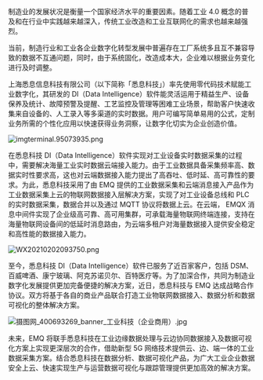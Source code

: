 制造业的发展状况是衡量一个国家经济水平的重要因素。随着工业 4.0 概念的普及和在行业中实践越来越深入，传统工业改造和工业互联网化的需求也越来越强烈。

当前，制造行业和工业各企业数字化转型发展中普遍存在⼯⼚系统多且互不兼容导致的数据不互通问题，同时，由于系统固化，改造成本⼤，企业难以根据业务变化进行及时调整。

上海悉息信息科技有限公司（以下简称「悉息科技」）率先使用零代码技术赋能工业数字化，其研发的 DI（Data Intelligence）软件能灵活运用于精益生产、设备保养及统计、故障预警及提醒、工艺监控及管理等困难工业场景，帮助客户快速收集来自设备的、人工录入等多渠道的实时数据。用户可编写简单易用的公式，定制业务所需的个性化应用以快速获得业务洞察，让数字化切实为企业创造价值。

![imgterminal.95073935.png](https://static.emqx.net/images/b0c53735297bf9bf25f6c98b77427a7c.png)

在悉息科技 DI（Data Intelligence）软件实现对工业设备实时数据采集的过程中，需要解决海量工业实时数据云端接入能力。由于工业数据具备采集频率高、数据实时性要求高，这也对云端数据接入能力提出了高吞吐、低时延、高可靠性的要求。为此，悉息科技采用了由 EMQ 提供的工业数据采集和云端消息接入产品作为工业数据采集上云的物联网数据接入层解决方案，实现了对工业设备总线和 PLC 的实时数据采集，数据合并以及通过 MQTT 协议将数据上云。在云端， EMQX 消息中间件实现了企业级高可靠、高可用集群，可承载海量物联网终端连接，支持在海量物联网设备间的低延时消息路由，为云端多租户对海量数据接入提供安全稳定和高性能的数据接入能力。

![WX20210202093750.png](https://static.emqx.net/images/9fdef2491b95e833b7fed2948608e664.png)

至今，悉息科技 DI（Data Intelligence）软件已服务了近百家客户，包括 DSM、百威啤酒、康宁玻璃、阿克苏诺贝尔、百特医疗等。为了加深合作，共同为制造业数字化发展提供更加完备便捷的解决方案，近日，悉息科技与 EMQ 达成战略合作协议。双方将基于各自的商业产品联合打造工业物联网数据接入、数据分析和数据可视化的整体解决方案。

![摄图网_400693269_banner_工业科技（企业商用）.jpg](https://static.emqx.net/images/dc77f4fe42e3e6dcfeaa58a1ad7d1f46.jpg)

未来，EMQ 将联手悉息科技在工业边缘数据处理与云边协同数据接入及数据可视化方案上实现更深层次的合作，借助新型 5G 网络技术提供云、边、端一体的工业数据采集方案。结合悉息科技在数据分析、数据可视化产品，为广大工业企业数据安全上云、快速实现生产与运营数据可视化与跟踪管理提供更加高效的解决方案。
